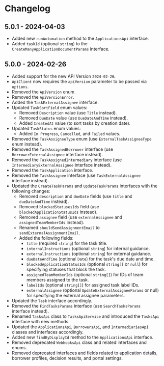 # Changelog

## 5.0.1 - 2024-04-03
* Added new `runAutomation` method to the `ApplicationsApi` interface.
* Added `taskId` (optional `string`) to the `CreateManyApplicationDocumentParams` interface.

## 5.0.0 - 2024-02-26
* Added support for the new API Version `2024-02-26`.
* `ApiClient` now requires the `apiVersion` parameter to be passed via `options`.
* Removed the `ApiVersion` enum.
* Removed the `ApiVersionError`.
* Added the `TaskExternalAssignee` interface.
* Updated `TaskSortField` enum values:
  * Removed `Description` value (use `Title` instead).
  * Removed `DueDate` value (use `DueDateAndTime` instead).
  * Added `CreatedAt` value (to sort tasks by creation date).
* Updated `TaskStatus` enum values:
  * Added `In Progress`, `Cancelled`, and `Failed` values.
* Removed the `TaskAssigneeType` enum (use `ExternalTaskAssigneeType` enum instead).
* Removed the `TaskAssignedBorrower` interface (use `BorrowerExternalAssignee` interface instead).
* Removed the `TaskAssignedIntermediary` interface (use `IntermediaryExternalAssignee` interface instead).
* Removed the `TaskApplication` interface.
* Removed the `TaskAssignee` interface (use `TaskExternalAssignee` interface instead).
* Updated the `CreateTaskParams` and `UpdateTaskParams` interfaces with the following changes:
  * Removed `description` and `dueDate` fields (use `title` and `dueDateAndTime` instead).
  * Removed `blockedStatusesIds` field (use `blockedApplicationStatusIds` instead).
  * Removed `assignee` field (use `externalAssignee` and `assignedTeamMemberIds` instead).
  * Renamed `shouldSendAssignmentEmail` to `sendExternalAssignmentEmail`.
  * Added the following fields:
    * `title` (required `string`) for the task title.
    * `internalInstructions` (optional `string`) for internal guidance.
    * `externalInstructions` (optional `string`) for external guidance.
    * `dueDateAndTime` (optional `Date`) for the task's due date and time.
    * `blockedApplicationStatusIds` (optional `string[]` or `null`) for specifying statuses that block the task.
    * `assignedTeamMemberIds` (optional `string[]`) for IDs of team members assigned to the task.
    * `labelIds` (optional `string[]`) for assigned task label IDs.
    * `externalAssignee` (optional `UpdateExternalAssigneeParams` or null) for specifying the external assignee parameters.
* Updated the `Task` interface accordingly.
* Removed the `FindTasksParams` interface (use `SearchTasksParams` interface instead).
* Renamed `TasksApi` class to `TasksApiService` and introduced the `TasksApi` interface with new methods.
* Updated the `ApplicationsApi`, `BorrowersApi`, and `IntermediariesApi` classes and interfaces accordingly.
* Added new `findByDisplayId` method to the `ApplicationsApi` interface.
* Removed deprecated `WebhooksApi` class and related interfaces and enums.
* Removed deprecated interfaces and fields related to application details, borrower profiles, decision results, and portal settings.
